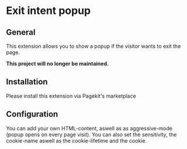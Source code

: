 # Exit intent popup

## General
This extension allows you to show a popup if the visitor wants to exit the page.

**This project will no longer be maintained.**

## Installation
Please install this extension via Pagekit's marketplace

## Configuration
You can add your own HTML-content, aswell as as aggressive-mode (popup opens on every page visit). You can also set the sensitivity, the cookie-name aswell as the cookie-lifetime and the cookie.
